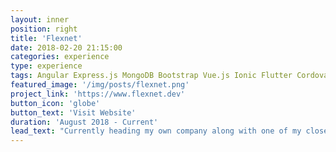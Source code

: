 ```yaml
---
layout: inner
position: right
title: 'Flexnet'
date: 2018-02-20 21:15:00
categories: experience
type: experience
tags: Angular Express.js MongoDB Bootstrap Vue.js Ionic Flutter Cordova Python Flask Javascript Firebase .net Magento PHP Laravel
featured_image: '/img/posts/flexnet.png'
project_link: 'https://www.flexnet.dev'
button_icon: 'globe'
button_text: 'Visit Website'
duration: 'August 2018 - Current'
lead_text: "Currently heading my own company along with one of my closest freinds, Ovais. Together we are building a team of amazing developers that create and solve software problems for our clients by making beautiful and highly performant software."
---
```


